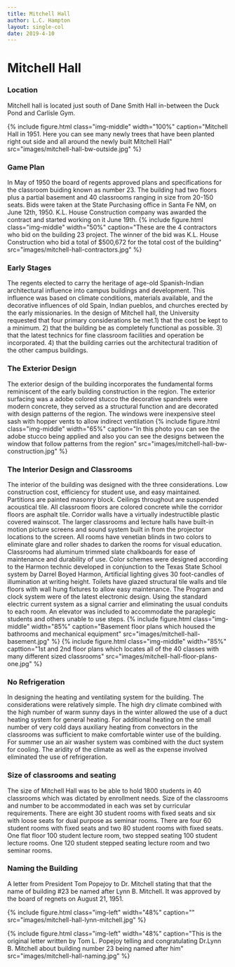 ```yaml
---
title: Mitchell Hall
author: L.C. Hampton
layout: single-col
date: 2019-4-10
---
```



# Mitchell Hall

### Location
Mitchell hall is located just south of Dane Smith Hall in-between the Duck Pond and Carlisle Gym. 

{% include figure.html class="img-middle" width="100%" caption="Mitchell Hall in 1951. Here you can see many newly trees that have been planted right out side and all around the newly built Mitchell Hall" src="images/mitchell-hall-bw-outside.jpg" %}

### Game Plan
In May of 1950 the board of regents approved plans and specifications for the classroom buiding known as number 23. The building had two floors plus a partial basement and 40 classrooms ranging in size from 20-150 seats. Bids were taken at the State Purchasing office in Santa Fe NM, on June 12th, 1950. K.L. House Construction company was awarded the contract and started working on it June 19th. 
{% include figure.html class="img-middle" width="50%" caption="These are the 4 contractors who bid on the building 23 project. The winner of the bid was K.L. House Construction who bid a total of $500,672 for the total cost of the building" src="images/mitchell-hall-contractors.jpg" %}

### Early Stages
The regents elected to carry the heritage of age-old Spanish-Indian architectural influence into campus buildings and development. This influence was based on climate conditions, materials available, and the decorative influences of old Spain, Indian pueblos, and churches erected by the early missionaries. In the design of Mitchell hall, the University requested that four primary considerations be met.1) that the cost be kept to a minimum. 2) that the building be as completely functional as possible. 3) that the latest technics for fine classroom facilities and operation be incorporated. 4) that the building carries out the architectural tradition of the other campus buildings. 

### The Exterior Design
The exterior design of the building incorporates the fundamental forms reminiscent of the early building construction in the region. The exterior surfacing was a adobe colored stucco the decorative spandrels were modern concrete, they served as a structural function and are decorated with design patterns of the region. The windows were inexpensive steel sash with hopper vents to allow indirect ventilation 
{% include figure.html class="img-middle" width="65%" caption="In this photo you can see the adobe stucco being applied and also you can see the designs between the window that follow patterns from the region" src="images/mitchell-hall-bw-construction.jpg" %}

### The Interior Design and Classrooms
The interior of the building was designed with the three considerations. Low construction cost, efficiency for student use, and easy maintained. Partitions are painted masonry block. Ceilings throughout are suspended acoustical tile. All classroom floors are colored concrete while the corridor floors are asphalt tile. Corridor walls have a virtually indestructible plastic covered wainscot. The larger classrooms and lecture halls have built-in motion picture screens and sound system built in from the projector locations to the screen. All rooms have venetian blinds in two colors to eliminate glare and roller shades to darken the rooms for visual education. Classrooms had aluminum trimmed slate chalkboards for ease of maintenance and durability of use. Color schemes were designed according to the Harmon technic developed in conjunction to the Texas State School system by Darrel Boyed Harmon, Artificial lighting gives 30 foot-candles of illumination at writing height. Toilets have glazed structural tile walls and tile floors with wall hung fixtures to allow easy maintenance. The Program and clock system were of the latest electronic design. Using the standard electric current system as a signal carrier and eliminating the usual conduits to each room. An elevator was included to accommodate the paraplegic students and others unable to use steps. 
{% include figure.html class="img-middle" width="85%" caption="Basement floor plans which housed the bathrooms and mechanical equipment" src="images/mitchell-hall-basement.jpg" %}
{% include figure.html class="img-middle" width="85%" capttion="1st and 2nd floor plans which locates all of the 40 classes with many different sized classrooms" src="images/mitchell-hall-floor-plans-one.jpg" %}
### No  Refrigeration
In designing the heating and ventilating system for the building. The considerations were relatively simple. The high dry climate combined with the high number of warm sunny days in the winter allowed the use of a duct heating system for general heating. For additional heating on the small number of very cold days auxiliary heating from convectors in the classrooms was sufficient to make comfortable winter use of the building. For summer use an air washer system was combined with the duct system for cooling. The aridity of the climate as well as the expense involved eliminated the use of refrigeration. 

### Size of classrooms and seating
The size of Mitchell Hall was to be able to hold 1800 students in 40 classrooms which was dictated by enrollment needs. Size of the classrooms and number to be accommodated in each was set by curricular requirements. There are eight 30 student rooms with fixed seats and six with loose seats for dual purpose as seminar rooms. There are four 60 student rooms with fixed seats and two 80 student rooms with fixed seats. One flat floor 100 student lecture room, two stepped seating 100 student lecture rooms. One 120 student stepped seating lecture room and two seminar rooms. 


### Naming the Building
A letter from President Tom Popejoy to Dr. Mitchell stating that that the name of building #23 be named after Lynn B. Mitchell. It was approved by the board of regnets on August 21, 1951.

{% include figure.html
class="img-left"
width="48%"
caption=""
src="images/mitchell-hall-lynn-mitchell.jpg"
%}

{% include figure.html
class="img-left"
width="48%"
caption="This is the original letter written by Tom L. Popejoy telling and congratulating Dr.Lynn B. Mitchell about building number 23 being named after him"
src="images/mitchell-hall-naming.jpg"
%}








